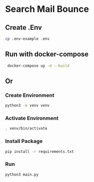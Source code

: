 # Search Mail Bounce

## Create .Env
```sh
cp .env-example .env
```

## Run with docker-compose
```sh
 docker-compose up -d --build
```

## Or

### Create Environment
```sh
python3 -m venv venv
```

### Activate Environment
```sh
. venv/bin/activate
```

### Install Package
```sh
pip install -r requirements.txt
```

### Run
```sh
python3 main.py
```